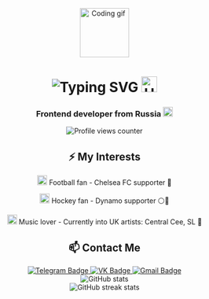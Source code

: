 <div align="center">
  <img src="https://media.giphy.com/media/M9gbBd9nbDrOTu1Mqx/giphy.gif" width="100" alt="Coding gif"/>
</div>

<h1 align="center">
  <img src="https://readme-typing-svg.herokuapp.com?font=Fira+Code&size=30&pause=1000&color=0969DA&center=true&vCenter=true&width=435&lines=Hi+there%2C+I'm+Evgeniy" alt="Typing SVG" />
  <img src="https://github.com/blackcater/blackcater/raw/main/images/Hi.gif" height="32" alt="Hi gif"/>
</h1>

<h3 align="center">Frontend developer from Russia <img src="https://cdn-icons-png.flaticon.com/512/330/330437.png" width="20" alt="Russian flag"/></h3>

<div align="center">
  <img src="https://komarev.com/ghpvc/?username=your-github-username&style=flat-square&color=blue" alt="Profile views counter"/>
</div>

<h2 align="center">⚡ My Interests</h2>

<div align="center">
  <p>
    <img src="https://img.icons8.com/color/48/000000/soccer-ball.png" width="20" alt="Football icon"/> Football fan - Chelsea FC supporter 💙
  </p>
  <p>
    <img src="https://img.icons8.com/color/48/000000/ice-hockey.png" width="20" alt="Hockey icon"/> Hockey fan - Dynamo supporter ⚪🔵
  </p>
  <p>
    <img src="https://img.icons8.com/color/48/000000/music.png" width="20" alt="Music icon"/> Music lover - Currently into UK artists: Central Cee, SL 🎵
  </p>
</div>

<h2 align="center">📫 Contact Me</h2>

<div align="center">
  <a href="https://t.me/eugene_tabakhov">
    <img src="https://img.shields.io/badge/Telegram-2CA5E0?style=for-the-badge&logo=telegram&logoColor=white" alt="Telegram Badge"/>
  </a>
  <a href="https://vk.com/evgeniy_tabakhov">
    <img src="https://img.shields.io/badge/VK-blue?style=for-the-badge&logo=vk&logoColor=white" alt="VK Badge"/>
  </a>
  <a href="mailto:e.tabahov@gmail.com">
    <img src="https://img.shields.io/badge/Gmail-D14836?style=for-the-badge&logo=gmail&logoColor=white" alt="Gmail Badge"/>
  </a>
</div>

<div align="center">
  <img src="https://github-readme-stats.vercel.app/api?username=your-github-username&show_icons=true&theme=radical" alt="GitHub stats"/>
</div>

<div align="center">
  <img src="https://github-readme-streak-stats.herokuapp.com/?user=your-github-username&theme=dark" alt="GitHub streak stats"/>
</div>

<!--
**TabakhovEugene/TabakhovEugene** is a ✨ _special_ ✨ repository because its `README.md` (this file) appears on your GitHub profile.

Here are some ideas to get you started:

- 🔭 I’m currently working on ...
- 🌱 I’m currently learning ...
- 👯 I’m looking to collaborate on ...
- 🤔 I’m looking for help with ...
- 💬 Ask me about ...
- 📫 How to reach me: ...
- 😄 Pronouns: ...
- ⚡ Fun fact: ...
-->
